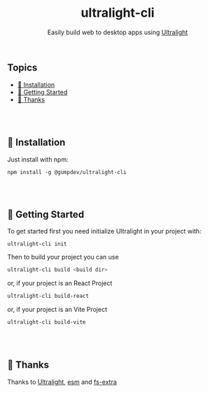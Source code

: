 <div align="center">
    <h1>ultralight-cli</h1>
    <p>Easily build web to desktop apps using <a href="https://ultralig.ht/">Ultralight</a></p>
</div>

<br>

## Topics

- [🔧 Installation](#installation)
- [📝 Getting Started](#getting-started)
- [🙏 Thanks](#thanks)

<br>
<br>
<a id="installation"></a>

## 🔧 Installation

Just install with npm:

```cli
npm install -g @gumpdev/ultralight-cli
```

<br>
<br>
<a id="getting-started"></a>

## 📝 Getting Started

To get started first you need initialize Ultralight in your project with:

```cli
ultralight-cli init
```

Then to build your project you can use

```bash
ultralight-cli build <build dir>
```

or, if your project is an React Project

```bash
ultralight-cli build-react
```

or, if your project is an Vite Project

```bash
ultralight-cli build-vite
```

<br>
<br>
<a id="thanks"></a>

## 🙏 Thanks

Thanks to [Ultralight](https://ultralig.ht/), [esm](https://www.npmjs.com/package/esm) and [fs-extra](https://www.npmjs.com/package/fs-extra)
